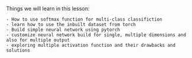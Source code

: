 Things we will learn in this lesson:

    - How to use softmax function for multi-class classifiction
    - learn how to use the inbuilt dataset from torch
    - Build simple neural network using pytorch
    - customize neural network build for single, multiple dimensions and also for multiple output
    - exploring multiple activation function and their drawbacks and solutions
